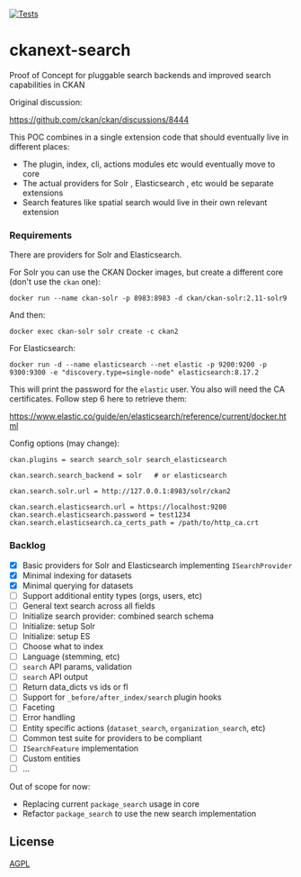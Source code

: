 [![Tests](https://github.com//ckanext-search/workflows/Tests/badge.svg?branch=main)](https://github.com//ckanext-search/actions)

# ckanext-search


Proof of Concept for pluggable search backends and improved search capabilities in CKAN

Original discussion:

https://github.com/ckan/ckan/discussions/8444

This POC combines in a single extension code that should eventually live in different places:

* The plugin, index, cli, actions modules etc would eventually move to core
* The actual providers for Solr , Elasticsearch , etc would be separate extensions
* Search features like spatial search would live in their own relevant extension

### Requirements

There are providers for Solr and Elasticsearch.

For Solr you can use the CKAN Docker images, but create a different core (don't use the `ckan` one):

    docker run --name ckan-solr -p 8983:8983 -d ckan/ckan-solr:2.11-solr9

And then:

    docker exec ckan-solr solr create -c ckan2


For Elasticsearch:

    docker run -d --name elasticsearch --net elastic -p 9200:9200 -p 9300:9300 -e "discovery.type=single-node" elasticsearch:8.17.2

This will print the password for the `elastic` user. You also will need the CA certificates. Follow step 6 here to retrieve them:

https://www.elastic.co/guide/en/elasticsearch/reference/current/docker.html

Config options (may change):

    ckan.plugins = search search_solr search_elasticsearch

    ckan.search.search_backend = solr   # or elasticsearch

    ckan.search.solr.url = http://127.0.0.1:8983/solr/ckan2

    ckan.search.elasticsearch.url = https://localhost:9200
    ckan.search.elasticsearch.password = test1234
    ckan.search.elasticsearch.ca_certs_path = /path/to/http_ca.crt


### Backlog

- [x] Basic providers for Solr and Elasticsearch implementing `ISearchProvider`
- [x] Minimal indexing for datasets
- [x] Minimal querying for datasets
- [ ] Support additional entity types (orgs, users, etc)
- [ ] General text search across all fields
- [ ] Initialize search provider: combined search schema
- [ ] Initialize: setup Solr
- [ ] Initialize: setup ES
- [ ] Choose what to index
- [ ] Language (stemming, etc)
- [ ] `search` API params, validation
- [ ] `search` API output
- [ ] Return data_dicts vs ids or fl
- [ ] Support for `_before/after_index/search` plugin hooks
- [ ] Faceting
- [ ] Error handling
- [ ] Entity specific actions (`dataset_search`, `organization_search`, etc)
- [ ] Common test suite for providers to be compliant
- [ ] `ISearchFeature` implementation
- [ ] Custom entities
- [ ] ...

Out of scope for now:

* Replacing current `package_search` usage in core
* Refactor `package_search` to use the new search implementation



## License

[AGPL](https://www.gnu.org/licenses/agpl-3.0.en.html)
